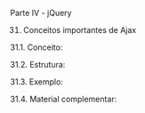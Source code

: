 Parte IV - jQuery

31. Conceitos importantes de Ajax

31.1. Conceito:

31.2. Estrutura:

31.3. Exemplo:

31.4. Material complementar:
